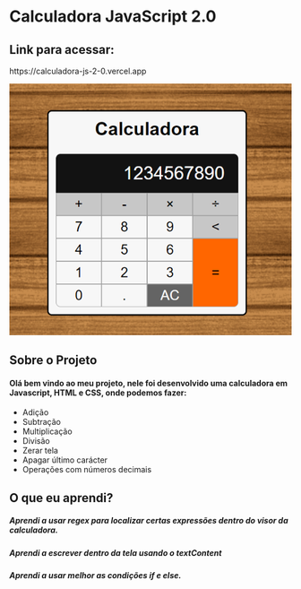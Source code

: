 <h1> Calculadora JavaScript 2.0 </h1>

<h2> Link para acessar: </h2>
https://calculadora-js-2-0.vercel.app
<p></p>


![Calculadora](assets/design/calc_1.png)

<h2> Sobre o Projeto </h2>

<h4> Olá bem vindo ao meu projeto, nele foi desenvolvido uma calculadora em Javascript, HTML e CSS, onde podemos fazer: </h4>

<ul>
  <li>Adição</li>
  <li>Subtração</li>
  <li>Multiplicação</li>
  <li>Divisão</li>
  <li>Zerar tela</li>
  <li>Apagar último carácter</li>
  <li>Operações com números decimais</li>
  
</ul>

<h2> O que eu aprendi? </h2>

<h5>Aprendi a usar regex para localizar certas expressões dentro do visor da calculadora.</h5>
<h5>Aprendi a escrever dentro da tela usando o textContent</h5>
<h5>Aprendi a usar melhor as condições if e else.</h5>